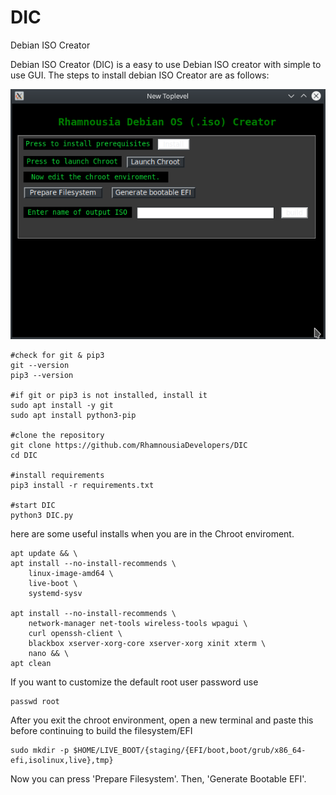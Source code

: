 # DIC
Debian ISO Creator

Debian ISO Creator (DIC) is a easy to use Debian ISO creator with  simple to use GUI. The steps to install debian ISO Creator are as follows:

![alt text](https://github.com/RhamnousiaDevelopers/DIC/blob/main/DIC.png?raw=true)

```
#check for git & pip3
git --version
pip3 --version

#if git or pip3 is not installed, install it
sudo apt install -y git
sudo apt install python3-pip

#clone the repository
git clone https://github.com/RhamnousiaDevelopers/DIC
cd DIC

#install requirements
pip3 install -r requirements.txt

#start DIC
python3 DIC.py
```

here are some useful installs when you are in the Chroot enviroment.
```
apt update && \
apt install --no-install-recommends \
    linux-image-amd64 \
    live-boot \
    systemd-sysv

apt install --no-install-recommends \
    network-manager net-tools wireless-tools wpagui \
    curl openssh-client \
    blackbox xserver-xorg-core xserver-xorg xinit xterm \
    nano && \
apt clean

```

If you want to customize the default root user password use
```
passwd root
```

After you exit the chroot environment, open a new terminal and paste this before continuing to build the filesystem/EFI
```
sudo mkdir -p $HOME/LIVE_BOOT/{staging/{EFI/boot,boot/grub/x86_64-efi,isolinux,live},tmp}
```
Now you can press 'Prepare Filesystem'. Then, 'Generate Bootable EFI'.


